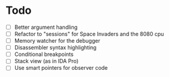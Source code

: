 # Todo

- [ ] Better argument handling
- [ ] Refactor to "sessions" for Space Invaders and the 8080 cpu
- [ ] Memory watcher for the debugger
- [ ] Disassembler syntax highlighting
- [ ] Conditional breakpoints
- [ ] Stack view (as in IDA Pro)
- [ ] Use smart pointers for observer code
